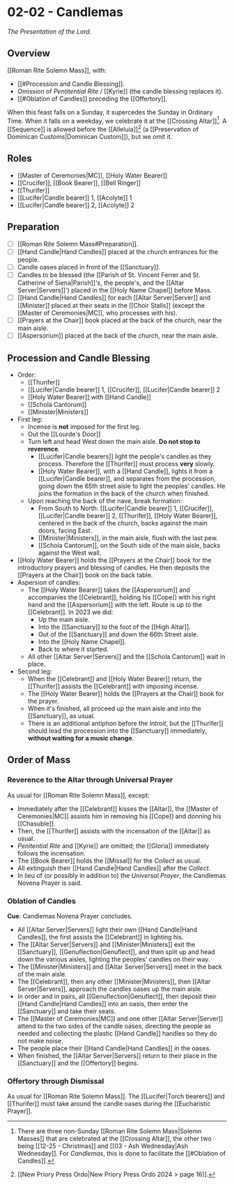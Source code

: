 # 02-02 - Candlemas
_The Presentation of the Lord_.

## Overview
[[Roman Rite Solemn Mass]], with:

- [[#Procession and Candle Blessing]].
- Omission of _Pentitential Rite_ / [[Kyrie]] (the candle blessing replaces it).
- [[#Oblation of Candles]] preceding the [[Offertory]].

When this feast falls on a Sunday, it supercedes the Sunday in Ordinary Time. When it falls on a weekday, we celebrate it at the [[Crossing Altar]][^altar]. A [[Sequence]] is allowed before the [[Alleluia]][^ordo_sequence] (a [[Preservation of Dominican Customs|Dominican Custom]]), but we omit it.

[^altar]: There are three non-Sunday [[Roman Rite Solemn Mass|Solemn Masses]] that are celebrated at the [[Crossing Altar]], the other two being [[12-25 - Christmas]] and [[03 - Ash Wednesday|Ash Wednesday]]. For *Candlemas*, this is done to facilitate the [[#Oblation of Candles]].

## Roles
- [[Master of Ceremonies|MC]], [[Holy Water Bearer]]
- [[Crucifer]], [[Book Bearer]], [[Bell Ringer]]
- [[Thurifer]]
- [[Lucifer|Candle bearer]] 1, [[Acolyte]] 1
- [[Lucifer|Candle bearer]] 2, [[Acolyte]] 2

## Preparation
- [ ] [[Roman Rite Solemn Mass#Preparation]].
- [ ] [[Hand Candle|Hand Candles]] placed at the church entrances for the people.
- [ ] Candle oases placed in front of the [[Sanctuary]].
- [ ] Candles to be blessed (the [[Parish of St. Vincent Ferrer and St. Catherine of Siena|Parish]]'s, the people's, and the [[Altar Server|Servers]]') placed in the [[Holy Name Chapel]] before Mass.
- [ ] [[Hand Candle|Hand Candles]] for each [[Altar Server|Server]] and [[Minister]] placed at their seats in the [[Choir Stalls]] (except the [[Master of Ceremonies|MC]], who processes with his).
- [ ] [[Prayers at the Chair]] book placed at the back of the church, near the main aisle.
- [ ] [[Aspersorium]] placed at the back of the church, near the main aisle.

## Procession and Candle Blessing
- Order:
	- [[Thurifer]]
	- [[Lucifer|Candle bearer]] 1, [[Crucifer]], [[Lucifer|Candle bearer]] 2
	- [[Holy Water Bearer]] with [[Hand Candle]]
	- [[Schola Cantorum]]
	- [[Minister|Ministers]]
- First leg:
	- Incense is **not** imposed for the first leg.
	- Out the [[Lourde's Door]]
	- Turn left and head West down the main aisle. **Do not stop to reverence**.
		- [[Lucifer|Candle bearers]] light the people's candles as they process. Therefore the [[Thurifer]] must process **very** slowly.
		- [[Holy Water Bearer]], with a [[Hand Candle]], lights it from a [[Lucifer|Candle bearer]], and separates from the procession, going down the 65th street aisle to light the peoples' candles. He joins the formation in the back of the church when finished.
	- Upon reaching the back of the nave, break formation:
		- From South to North: [[Lucifer|Candle bearer]] 1, [[Crucifer]], [[Lucifer|Candle bearer]] 2, [[Thurifer]], [[Holy Water Bearer]], centered in the back of the church, backs against the main doors, facing East.
		- [[Minister|Ministers]], in the main aisle, flush with the last pew.
		- [[Schola Cantorum]], on the South side of the main aisle, backs against the West wall.
- [[Holy Water Bearer]] holds the [[Prayers at the Chair]] book for the introductory prayers and blessing of candles. He then deposits the [[Prayers at the Chair]] book on the back table.
- Aspersion of candles:
	- The [[Holy Water Bearer]] takes the [[Aspersorium]] and accompanies the [[Celebrant]], holding his [[Cope]] with his right hand and the [[Aspersorium]] with the left. Route is up to the [[Celebrant]]. In 2023 we did:
		- Up the main aisle.
		- Into the [[Sanctuary]] to the foot of the [[High Altar]].
		- Out of the [[Sanctuary]] and down the 66th Street aisle.
		- Into the [[Holy Name Chapel]].
		- Back to where it started.
	- All other [[Altar Server|Servers]] and the [[Schola Cantorum]] wait in place.
- Second leg:
	- When the [[Celebrant]] and [[Holy Water Bearer]] return, the [[Thurifer]] assists the [[Celebrant]] with imposing incense.
	- The [[Holy Water Bearer]] holds the [[Prayers at the Chair]] book for the prayer.
	- When it's finished, all proceed up the main aisle and into the [[Sanctuary]], as usual.
	- There is an additional antiphon before the _Introit_, but the [[Thurifer]] should lead the procession into the [[Sanctuary]] immediately, **without waiting for a music change**.

## Order of Mass
### Reverence to the Altar through Universal Prayer
As usual for [[Roman Rite Solemn Mass]], except:

- Immediately after the [[Celebrant]] kisses the [[Altar]], the [[Master of Ceremonies|MC]] assists him in removing his [[Cope]] and donning his [[Chasuble]].
- Then, the [[Thurifer]] assists with the incensation of the [[Altar]] as usual.
- _Penitential Rite_ and [[Kyrie]] are omitted; the [[Gloria]] immediately follows the incensation.
- The [[Book Bearer]] holds the [[Missal]] for the _Collect_ as usual.
- All extinguish their [[Hand Candle|Hand Candles]] after the _Collect_.
- In lieu of (or possibly in addition to) the _Universal Prayer_, the Candlemas Novena Prayer is said.

### Oblation of Candles
**Cue**: Candlemas Novena Prayer concludes.

- All [[Altar Server|Servers]] light their own [[Hand Candle|Hand Candles]], the first assists the [[Celebrant]] in lighting his.
- The [[Altar Server|Servers]] and [[Minister|Ministers]] exit the [[Sanctuary]], [[Genuflection|Genuflect]], and then split up and head down the various aisles, lighting the peoples' candles on their way.
- The [[Minister|Ministers]] and [[Altar Server|Servers]] meet in the back of the main aisle.
- The [[Celebrant]], then any other [[Minister|Ministers]], then [[Altar Server|Servers]], approach the candles oases up the main aisle.
- In order and in pairs, all [[Genuflection|Genuflect]], then deposit their [[Hand Candle|Hand Candles]] into an oasis, then enter the [[Sanctuary]] and take their seats. 
- The [[Master of Ceremonies|MC]] and one other [[Altar Server|Server]] attend to the two sides of the candle oases, directing the people as needed and collecting the plastic [[Hand Candle]] handles so they do not make noise.
- The people place their [[Hand Candle|Hand Candles]] in the oases.
- When finished, the [[Altar Server|Servers]] return to their place in the [[Sanctuary]] and the [[Offertory]] begins.

### Offertory through Dismissal
As usual for [[Roman Rite Solemn Mass]]. The [[Lucifer|Torch bearers]] and [[Thurifer]] must take around the candle oases during the [[Eucharistic Prayer]].

[^ordo_sequence]: [[New Priory Press Ordo|New Priory Press Ordo 2024 > page 16]].
